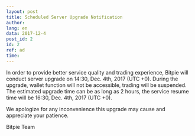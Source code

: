 ```yaml
---
layout: post
title: Scheduled Server Upgrade Notification
author: 
lang: en
data: 2017-12-4
post_id: 2
id: 2
ref: ad
time: 
---
```



In order to provide better service quality and trading experience, Bitpie will conduct server upgrade on 14:30, Dec. 4th, 2017 (UTC +0).  During the upgrade, wallet function will not be accessible, trading will be suspended. The estimated upgrade time can be as long as 2 hours, the service resume time will be 16:30, Dec. 4th, 2017 (UTC +0). 

We apologize for any inconvenience this upgrade may cause and appreciate your patience.

Bitpie Team

